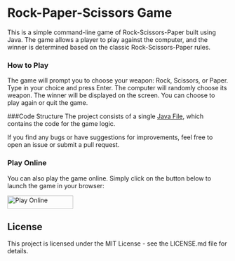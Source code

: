 # Rock-Paper-Scissors Game
This is a simple command-line game of Rock-Scissors-Paper built using Java. The game allows a player to play against the computer, and the winner is determined based on the classic Rock-Scissors-Paper rules.

### How to Play
The game will prompt you to choose your weapon: Rock, Scissors, or Paper.
Type in your choice and press Enter.
The computer will randomly choose its weapon.
The winner will be displayed on the screen.
You can choose to play again or quit the game.

###Code Structure
The project consists of a single [Java File](https://github.com/BorislavVukov/RockPapperScissors-Game/blob/c2271cc01c1e61856b9173f0cc454f291bdd183a/RockPaperScissorsGame.java), which contains the code for the game logic.

If you find any bugs or have suggestions for improvements, feel free to open an issue or submit a pull request.

### Play Online
You can also play the game online. Simply click on the button below to launch the game in your browser:

<a href="https://replit.com/@BorislavVukov/RockPaperScissorsGame#Main.java"><img src="https://img.shields.io/badge/Play%20Online-green?style=plastic" alt="Play Online" style="height: 30px; width: 150px"></a>


## License
This project is licensed under the MIT License - see the LICENSE.md file for details.
